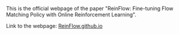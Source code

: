 This is the official webpage of the paper "ReinFlow: Fine-tuning Flow Matching Policy with Online Reinforcement Learning". 

Link to the webpage: [ReinFlow.github.io](https://reinflow.github.io/)



